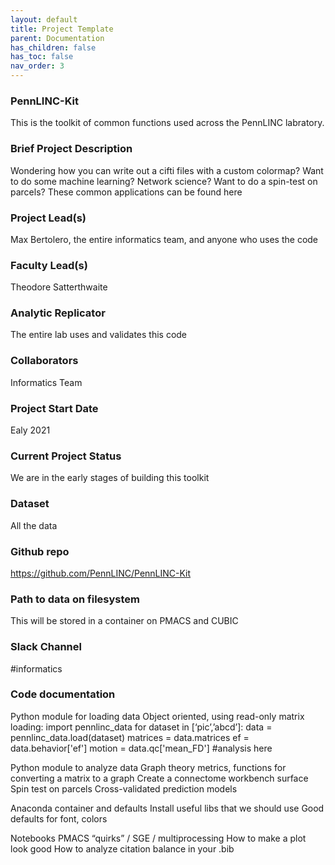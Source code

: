 ```yaml
---
layout: default
title: Project Template
parent: Documentation
has_children: false
has_toc: false
nav_order: 3
---
```


### PennLINC-Kit

This is the toolkit of common functions used across the PennLINC labratory.

### Brief Project Description

Wondering how you can write out a cifti files with a custom colormap? Want to do some machine learning? Network science? Want to do a spin-test on parcels? These common applications can be found here

### Project Lead(s) 

Max Bertolero, the entire informatics team, and anyone who uses the code

### Faculty Lead(s)

Theodore Satterthwaite

### Analytic Replicator

The entire lab uses and validates this code

### Collaborators

Informatics Team

### Project Start Date

Ealy 2021

### Current Project Status

We are in the early stages of building this toolkit

### Dataset

All the data

### Github repo

https://github.com/PennLINC/PennLINC-Kit

### Path to data on filesystem

This will be stored in a container on PMACS and CUBIC

### Slack Channel

#informatics

### Code documentation

Python module for loading data
Object oriented, using read-only matrix loading:
import pennlinc_data
for dataset in [‘pic’,’abcd’]:
  data = pennlinc_data.load(dataset)
  matrices = data.matrices
  ef = data.behavior['ef']
  motion = data.qc['mean_FD']
  #analysis here

Python module to analyze data
Graph theory metrics, functions for converting a matrix to a graph
Create a connectome workbench surface
Spin test on parcels
Cross-validated prediction models

Anaconda container and defaults 
Install useful libs that we should use 
Good defaults for font, colors

Notebooks
PMACS “quirks” / SGE / multiprocessing
How to make a plot look good
How to analyze citation balance in your .bib
